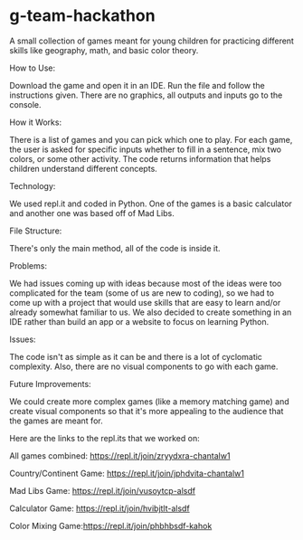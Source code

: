 # g-team-hackathon
A small collection of games meant for young children for practicing different skills like geography, math, and basic color theory.

How to Use:

Download the game and open it in an IDE. Run the file and follow the instructions given. There are no graphics, all outputs and inputs go to the console.

How it Works:

There is a list of games and you can pick which one to play. For each game, the user is asked for specific inputs whether to fill in a sentence, mix two colors, or some other activity. The code returns information that helps children understand different concepts.

Technology:

We used repl.it and coded in Python. One of the games is a basic calculator and another one was based off of Mad Libs. 

File Structure:

There's only the main method, all of the code is inside it.

Problems:

We had issues coming up with ideas because most of the ideas were too complicated for the team (some of us are new to coding), so we had to come up with a project that would use skills that are easy to learn and/or already somewhat familiar to us. We also decided to create something in an IDE rather than build an app or a website to focus on learning Python.

Issues:

The code isn't as simple as it can be and there is a lot of cyclomatic complexity. Also, there are no visual components to go with each game.

Future Improvements:

We could create more complex games (like a memory matching game) and create visual components so that it's more appealing to the audience that the games are meant for.

Here are the links to the repl.its that we worked on:

All games combined: https://repl.it/join/zryydxra-chantalw1 

Country/Continent Game: https://repl.it/join/jphdvita-chantalw1 

Mad Libs Game: https://repl.it/join/vusoytcp-alsdf  

Calculator Game: https://repl.it/join/hvibjtlt-alsdf 

Color Mixing Game:https://repl.it/join/phbhbsdf-kahok 
